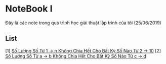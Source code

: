 # NoteBook I
Đây là các note trong quá trình học giải thuật lập trình của tôi (25/06/2019)

## List
[1] [Số Lượng Số Từ 1 -> n Không Chia Hết Cho Bất Kỳ Số Nào Từ 2 -> 10](./Notes/note_1.md)
[2] [Số Lượng Số Từ a -> b Không Chia Hết Cho Bất Kỳ Số Nào Từ c -> d](./Notes/note_2.md)
